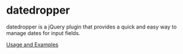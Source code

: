 # datedropper
datedropper is a jQuery plugin that provides a quick and easy way to manage dates for input fields.


[Usage and Examples](http://bit.ly/17ab6dt)
